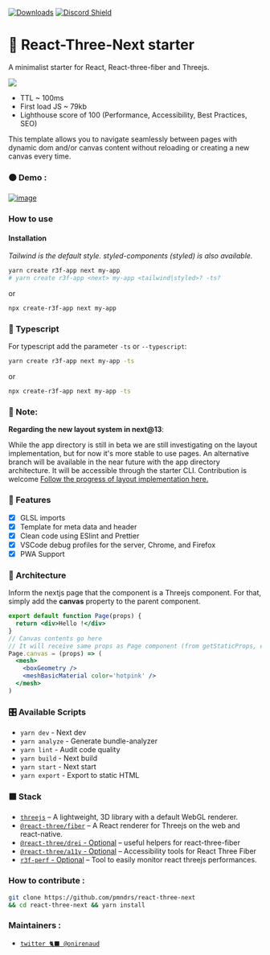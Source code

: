 [![Downloads](https://img.shields.io/npm/dt/create-r3f-app.svg?style=flat&colorA=000000&colorB=000000)](https://www.npmjs.com/package/create-r3f-app) [![Discord Shield](https://img.shields.io/discord/740090768164651008?style=flat&colorA=000000&colorB=000000&label=discord&logo=discord&logoColor=ffffff)](https://discord.gg/ZZjjNvJ)

# :japanese_castle: React-Three-Next starter

A minimalist starter for React, React-three-fiber and Threejs.

![](https://user-images.githubusercontent.com/2223602/192515435-a3d2c1bb-b79a-428e-92e5-f44c97a54bf7.jpg)

- TTL ~ 100ms
- First load JS ~ 79kb
- Lighthouse score of 100 (Performance, Accessibility, Best Practices, SEO)

This template allows you to navigate seamlessly between pages with dynamic dom and/or canvas content without reloading or creating a new canvas every time.

### ⚫ Demo :

[![image](https://user-images.githubusercontent.com/2223602/192515587-eac9e26b-d691-4496-a614-85729764b6b0.jpg)](https://react-three-next.vercel.app/)

### How to use

#### Installation

_Tailwind is the default style. styled-components (styled) is also available._

```sh
yarn create r3f-app next my-app
# yarn create r3f-app <next> my-app <tailwind|styled>? -ts?
```

or

```sh
npx create-r3f-app next my-app
```

### :passport_control: Typescript

For typescript add the parameter `-ts` or `--typescript`:

```sh
yarn create r3f-app next my-app -ts
```

or

```sh
npx create-r3f-app next my-app -ts
```

### :memo: Note:

**Regarding the new layout system in next@13**:

While the app directory is still in beta we are still investigating on the layout implementation, but for now it's more stable to use pages.
An alternative branch will be available in the near future with the app directory architecture. It will be accessible through the starter CLI. Contribution is welcome
[Follow the progress of layout implementation here.](https://github.com/pmndrs/react-three-next/issues/103)

### :mount_fuji: Features

- [x] GLSL imports
- [x] Template for meta data and header
- [x] Clean code using ESlint and Prettier
- [x] VSCode debug profiles for the server, Chrome, and Firefox
- [x] PWA Support

### :bullettrain_side: Architecture

Inform the nextjs page that the component is a Threejs component. For that, simply add the **canvas** property to the parent component.

```jsx
export default function Page(props) {
  return <div>Hello !</div>
}
// Canvas contents go here
// It will receive same props as Page component (from getStaticProps, etc.)
Page.canvas = (props) => (
  <mesh>
    <boxGeometry />
    <meshBasicMaterial color='hotpink' />
  </mesh>
)
```

### :control_knobs: Available Scripts

- `yarn dev` - Next dev
- `yarn analyze` - Generate bundle-analyzer
- `yarn lint` - Audit code quality
- `yarn build` - Next build
- `yarn start` - Next start
- `yarn export` - Export to static HTML

### ⬛ Stack

- [`threejs`](https://github.com/mrdoob/three.js/) &ndash; A lightweight, 3D library with a default WebGL renderer.
- [`@react-three/fiber`](https://github.com/pmndrs/react-three-fiber) &ndash; A React renderer for Threejs on the web and react-native.
- [`@react-three/drei` - Optional](https://github.com/pmndrs/drei) &ndash; useful helpers for react-three-fiber
- [`@react-three/a11y` - Optional](https://github.com/pmndrs/react-three-a11y/) &ndash; Accessibility tools for React Three Fiber
- [`r3f-perf` - Optional](https://github.com/RenaudRohlinger/r3f-perf) &ndash; Tool to easily monitor react threejs performances.

### How to contribute :

```bash
git clone https://github.com/pmndrs/react-three-next
&& cd react-three-next && yarn install
```

### Maintainers :

- [`twitter 🐈‍⬛ @onirenaud`](https://twitter.com/onirenaud)

